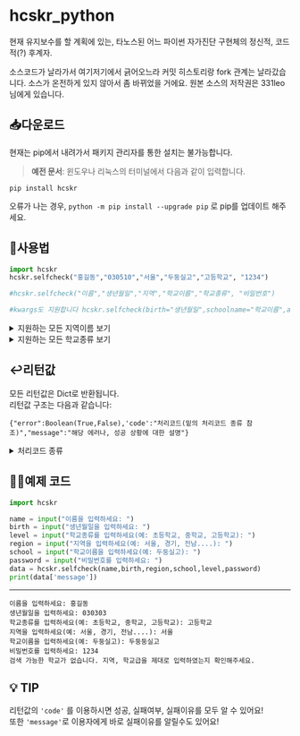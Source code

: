 # hcskr_python
현재 유지보수를 할 계획에 있는, 타노스된 어느 파이썬 자가진단 구현체의 정신적, 코드적(?) 후계자.

소스코드가 날라가서 여기저기에서 긁어오느라 커밋 히스토리랑 fork 관계는 날라갔습니다.
소스가 온전하게 있지 않아서 좀 바뀌었을 거에요.
원본 소스의 저작권은 331leo님에게 있습니다.


## 📥다운로드
현재는 pip에서 내려가서 패키지 관리자를 통한 설치는 불가능합니다.
> **예전 문서**: 윈도우나 리눅스의 터미널에서 다음과 같이 입력합니다.
  ```shell
  pip install hcskr
  ```
  오류가 나는 경우, ```python -m pip install --upgrade pip``` 로 pip를 업데이트 해주세요.

## 🤖사용법
```python
import hcskr
hcskr.selfcheck("홍길동","030510","서울","두둥실고","고등학교", "1234")

#hcskr.selfcheck("이름","생년월일","지역","학교이름","학교종류", "비밀번호")

#kwargs도 지원합니다 hcskr.selfcheck(birth="생년월일",schoolname="학교이름",area="서울",name="홍길동",level="중학교",password="1234")
```

<details><summary>지원하는 모든 지역이름 보기</summary>
<p>
지원하는 지역 이름은 다음과 같습니다: 

'서울', '서울시', '서울교육청', '서울시교육청', '서울특별시'</br>
'부산', '부산광역시', '부산시', '부산교육청', '부산광역시교육청'</br> 
'대구', '대구광역시', '대구시', '대구교육청', '대구광역시교육청'</br> 
'인천', '인천광역시', '인천시', '인천교육청', '인천광역시교육청'</br> 
'광주', '광주광역시', '광주시', '광주교육청', '광주광역시교육청'</br> 
'대전', '대전광역시', '대전시', '대전교육청', '대전광역시교육청'</br> 
'울산', '울산광역시', '울산시', '울산교육청', '울산광역시교육청'</br> 
'세종', '세종특별시', '세종시', '세종교육청', '세종특별자치시', '세종특별자치시교육청'</br> 
'경기', '경기도', '경기교육청', '경기도교육청'</br> 
'강원', '강원도', '강원교육청', '강원도교육청'</br> 
'충북', '충청북도', '충북교육청', '충청북도교육청'</br> 
'충남', '충청남도', '충남교육청', '충청남도교육청'</br> 
'전북', '전라북도', '전북교육청', '전라북도교육청'</br> 
'전남', '전라남도', '전남교육청', '전라남도교육청'</br> 
'경북', '경상북도', '경북교육청', '경상북도교육청'</br> 
'경남', '경상남도', '경남교육청', '경상남도교육청'</br> 
'제주', '제주도', '제주특별자치시', '제주교육청', '제주도교육청', '제주특별자치시교육청', '제주특별자치도'
</p>
</details>

<details><summary>지원하는 모든 학교종류 보기</summary>
<p>
지원하는 학교급 이름은 다음과 같습니다: 

'유치원', '유','유치'</br>
'초등학교', '초','초등'</br> 
'중학교', '중','중등'</br> 
'고등학교', '고','고등'</br>
'특수학교', '특','특수','특별'
</p>
</details>

## ↩️리턴값

모든 리턴값은 Dict로 반환됩니다.</br>
리턴값 구조는 다음과 같습니다: </br>
```
{"error":Boolean(True,False),'code':"처리코드(밑의 처리코드 종류 참조)","message":"해당 에러나, 성공 상황에 대한 설명"}
```

<details><summary>처리코드 종류</summary>
성공 = "SUCCESS"</br>  
존재하지 않는 지역, 학교급 = "FORMET"</br>  
학교 검색 실패 = "NOSCHOOL"</br>  
학생 검색 실패 = "NOSTUDENT"</br>  
알 수 없는 에러 = "UNKNOWN" 
</details>


## 👨‍🏫예제 코드
```py
import hcskr

name = input("이름을 입력하세요: ")
birth = input("생년월일을 입력하세요: ")
level = input("학교종류를 입력하세요(예: 초등학교, 중학교, 고등학교): ")
region = input("지역을 입력하세요(예: 서울, 경기, 전남....): ")
school = input("학교이름을 입력하세요(예: 두둥실고): ")
password = input("비밀번호를 입력하세요: ")
data = hcskr.selfcheck(name,birth,region,school,level,password)
print(data['message'])
```
----
```shell
이름을 입력하세요: 홍길동
생년월일을 입력하세요: 030303
학교종류를 입력하세요(예: 초등학교, 중학교, 고등학교): 고등학교
지역을 입력하세요(예: 서울, 경기, 전남....): 서울
학교이름을 입력하세요(예: 두둥실고): 두둥둥실고
비밀번호를 입력하세요: 1234
검색 가능한 학교가 없습니다. 지역, 학교급을 제대로 입력하였는지 확인해주세요.
```
## 💡 TIP
리턴값의 `'code'` 를 이용하시면 성공, 실패여부, 실패이유를 모두 알 수 있어요!</br>
또한 `'message'`로 이용자에게 바로 실패이유를 알릴수도 있어요!


